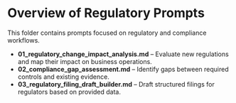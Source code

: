 # Overview of Regulatory Prompts

This folder contains prompts focused on regulatory and compliance workflows.

- **01_regulatory_change_impact_analysis.md** – Evaluate new regulations and map their impact on business operations.
- **02_compliance_gap_assessment.md** – Identify gaps between required controls and existing evidence.
- **03_regulatory_filing_draft_builder.md** – Draft structured filings for regulators based on provided data.
